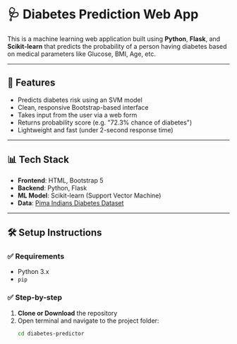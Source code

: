 # 🩺 Diabetes Prediction Web App

This is a machine learning web application built using **Python**, **Flask**, and **Scikit-learn** that predicts the probability of a person having diabetes based on medical parameters like Glucose, BMI, Age, etc.

---

## 🚀 Features

- Predicts diabetes risk using an SVM model
- Clean, responsive Bootstrap-based interface
- Takes input from the user via a web form
- Returns probability score (e.g. "72.3% chance of diabetes")
- Lightweight and fast (under 2-second response time)

---

## 📊 Tech Stack

- **Frontend**: HTML, Bootstrap 5
- **Backend**: Python, Flask
- **ML Model**: Scikit-learn (Support Vector Machine)
- **Data**: [Pima Indians Diabetes Dataset](https://raw.githubusercontent.com/jbrownlee/Datasets/master/pima-indians-diabetes.data.csv)

---

## 🛠️ Setup Instructions

### ✅ Requirements

- Python 3.x
- `pip`

### ✅ Step-by-step

1. **Clone or Download** the repository
2. Open terminal and navigate to the project folder:
   ```bash
   cd diabetes-predictor
